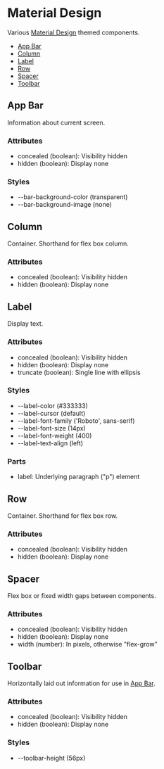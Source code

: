 # Material Design

Various [Material Design](http://material.io) themed components.

- [App Bar](#app-bar)
- [Column](#column)
- [Label](#label)
- [Row](#row)
- [Spacer](#spacer)
- [Toolbar](#toolbar)

## App Bar

Information about current screen.

### Attributes

- concealed (boolean): Visibility hidden
- hidden (boolean): Display none

### Styles

- --bar-background-color (transparent)
- --bar-background-image (none)

## Column

Container. Shorthand for flex box column.

### Attributes

- concealed (boolean): Visibility hidden
- hidden (boolean): Display none

## Label

Display text.

### Attributes

- concealed (boolean): Visibility hidden
- hidden (boolean): Display none
- truncate (boolean): Single line with ellipsis

### Styles

- --label-color (#333333)
- --label-cursor (default)
- --label-font-family ('Roboto', sans-serif)
- --label-font-size (14px)
- --label-font-weight (400)
- --label-text-align (left)

### Parts

- label: Underlying paragraph ("p") element

## Row

Container. Shorthand for flex box row.

### Attributes

- concealed (boolean): Visibility hidden
- hidden (boolean): Display none

## Spacer

Flex box or fixed width gaps between components.

### Attributes

- concealed (boolean): Visibility hidden
- hidden (boolean): Display none
- width (number): In pixels, otherwise "flex-grow"

## Toolbar

Horizontally laid out information for use in [App Bar](#app-bar).

### Attributes

- concealed (boolean): Visibility hidden
- hidden (boolean): Display none

### Styles

- --toolbar-height (56px)

